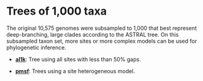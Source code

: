 # Trees of 1,000 taxa

The original 10,575 genomes were subsampled to 1,000 that best represent deep-branching, large clades according to the ASTRAL tree. On this subsampled taxon set, more sites or more complex models can be used for phylogenetic inference.

- [**al1k**](al1k): Tree using all sites with less than 50% gaps.

- [**pmsf**](pmsf): Trees using a site heterogeneous model.
